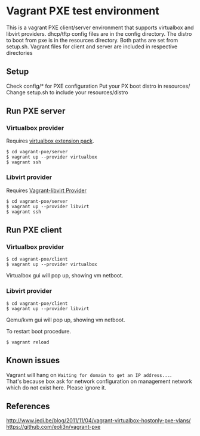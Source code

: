 # Vagrant PXE test environment

This is a vagrant PXE client/server environment that supports virtualbox and libvirt providers. dhcp/tftp config files are in the config directory. The distro to boot from pxe is in the resources directory. Both paths are set from setup.sh.
Vagrant files for client and server are included in respective directories


## Setup
Check config/* for PXE configuration
Put your PX boot distro in resources/
Change setup.sh to include your resources/distro


## Run PXE server

### Virtualbox provider
Requires [virtualbox extension pack](https://www.virtualbox.org/wiki/Downloads).

```
$ cd vagrant-pxe/server
$ vagrant up --provider virtualbox
$ vagrant ssh
```

### Libvirt provider
Requires [Vagrant-libvirt Provider](https://github.com/vagrant-libvirt/vagrant-libvirt)

```
$ cd vagrant-pxe/server
$ vagrant up --provider libvirt
$ vagrant ssh
```


## Run PXE client

### Virtualbox provider
```
$ cd vagrant-pxe/client
$ vagrant up --provider virtualbox
```
Virtualbox gui will pop up, showing vm netboot.


### Libvirt provider
```
$ cd vagrant-pxe/client
$ vagrant up --provider libvirt
```
Qemu/kvm gui will pop up, showing vm netboot.


To restart boot procedure.
```
$ vagrant reload
```

## Known issues

Vagrant will hang on ``Waiting for domain to get an IP address...``.  
That's because box ask for network configuration on management network which do not exist here. Please ignore it.  


##  References

http://www.jedi.be/blog/2011/11/04/vagrant-virtualbox-hostonly-pxe-vlans/
https://github.com/eoli3n/vagrant-pxe



